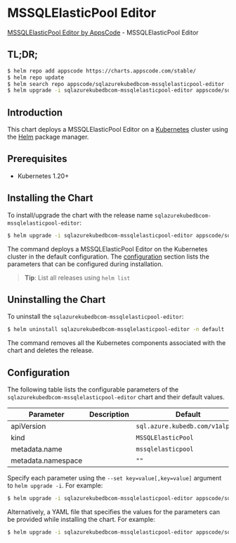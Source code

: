 # MSSQLElasticPool Editor

[MSSQLElasticPool Editor by AppsCode](https://appscode.com) - MSSQLElasticPool Editor

## TL;DR;

```bash
$ helm repo add appscode https://charts.appscode.com/stable/
$ helm repo update
$ helm search repo appscode/sqlazurekubedbcom-mssqlelasticpool-editor --version=v0.19.0
$ helm upgrade -i sqlazurekubedbcom-mssqlelasticpool-editor appscode/sqlazurekubedbcom-mssqlelasticpool-editor -n default --create-namespace --version=v0.19.0
```

## Introduction

This chart deploys a MSSQLElasticPool Editor on a [Kubernetes](http://kubernetes.io) cluster using the [Helm](https://helm.sh) package manager.

## Prerequisites

- Kubernetes 1.20+

## Installing the Chart

To install/upgrade the chart with the release name `sqlazurekubedbcom-mssqlelasticpool-editor`:

```bash
$ helm upgrade -i sqlazurekubedbcom-mssqlelasticpool-editor appscode/sqlazurekubedbcom-mssqlelasticpool-editor -n default --create-namespace --version=v0.19.0
```

The command deploys a MSSQLElasticPool Editor on the Kubernetes cluster in the default configuration. The [configuration](#configuration) section lists the parameters that can be configured during installation.

> **Tip**: List all releases using `helm list`

## Uninstalling the Chart

To uninstall the `sqlazurekubedbcom-mssqlelasticpool-editor`:

```bash
$ helm uninstall sqlazurekubedbcom-mssqlelasticpool-editor -n default
```

The command removes all the Kubernetes components associated with the chart and deletes the release.

## Configuration

The following table lists the configurable parameters of the `sqlazurekubedbcom-mssqlelasticpool-editor` chart and their default values.

|     Parameter      | Description |                  Default                   |
|--------------------|-------------|--------------------------------------------|
| apiVersion         |             | <code>sql.azure.kubedb.com/v1alpha1</code> |
| kind               |             | <code>MSSQLElasticPool</code>              |
| metadata.name      |             | <code>mssqlelasticpool</code>              |
| metadata.namespace |             | <code>""</code>                            |


Specify each parameter using the `--set key=value[,key=value]` argument to `helm upgrade -i`. For example:

```bash
$ helm upgrade -i sqlazurekubedbcom-mssqlelasticpool-editor appscode/sqlazurekubedbcom-mssqlelasticpool-editor -n default --create-namespace --version=v0.19.0 --set apiVersion=sql.azure.kubedb.com/v1alpha1
```

Alternatively, a YAML file that specifies the values for the parameters can be provided while
installing the chart. For example:

```bash
$ helm upgrade -i sqlazurekubedbcom-mssqlelasticpool-editor appscode/sqlazurekubedbcom-mssqlelasticpool-editor -n default --create-namespace --version=v0.19.0 --values values.yaml
```
